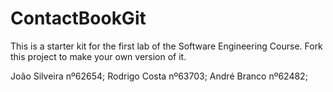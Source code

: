 # ContactBookGit
This is a starter kit for the first lab of the Software Engineering Course.
Fork this project to make your own version of it.

João Silveira nº62654;
Rodrigo Costa nº63703;
André Branco  nº62482;
